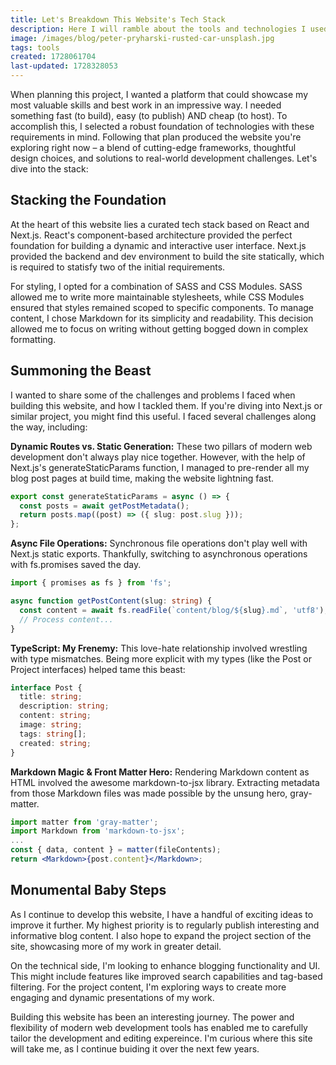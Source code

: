 ```yaml
---
title: Let's Breakdown This Website's Tech Stack
description: Here I will ramble about the tools and technologies I used to build this website. 
image: /images/blog/peter-pryharski-rusted-car-unsplash.jpg
tags: tools
created: 1728061704
last-updated: 1728328053
---
```


When planning this project, I wanted a platform that could showcase my most valuable skills and best work in an impressive way. I needed something fast (to build), easy (to publish) AND cheap (to host). To accomplish this, I selected a robust foundation of technologies with these requirements in mind. Following that plan produced the website you're exploring right now – a blend of cutting-edge frameworks, thoughtful design choices, and solutions to real-world development challenges. Let's dive into the stack:

## Stacking the Foundation

At the heart of this website lies a curated tech stack based on React and Next.js. React's component-based architecture provided the perfect foundation for building a dynamic and interactive user interface. Next.js provided the backend and dev environment to build the site statically, which is required to statisfy two of the initial requirements.

For styling, I opted for a combination of SASS and CSS Modules. SASS allowed me to write more maintainable stylesheets, while CSS Modules ensured that styles remained scoped to specific components. To manage content, I chose Markdown for its simplicity and readability. This decision allowed me to focus on writing without getting bogged down in complex formatting.

## Summoning the Beast

I wanted to share some of the challenges and problems I faced when building this website, and how I tackled them. If you're diving into Next.js or similar project, you might find this useful. I faced several challenges along the way, including:

**Dynamic Routes vs. Static Generation:** These two pillars of modern web development don't always play nice together. However, with the help of Next.js's generateStaticParams function, I managed to pre-render all my blog post pages at build time, making the website lightning fast.

```typescript
export const generateStaticParams = async () => {
  const posts = await getPostMetadata();
  return posts.map((post) => ({ slug: post.slug }));
};
```

**Async File Operations:** Synchronous file operations don't play well with Next.js static exports. Thankfully, switching to asynchronous operations with fs.promises saved the day.

```typescript
import { promises as fs } from 'fs';

async function getPostContent(slug: string) {
  const content = await fs.readFile(`content/blog/${slug}.md`, 'utf8');
  // Process content...
}
```

**TypeScript: My Frenemy:** This love-hate relationship involved wrestling with type mismatches. Being more explicit with my types (like the Post or Project interfaces) helped tame this beast:

```typescript
interface Post {
  title: string;
  description: string;
  content: string;
  image: string;
  tags: string[];
  created: string;
}
```

**Markdown Magic & Front Matter Hero:** Rendering Markdown content as HTML involved the awesome markdown-to-jsx library. Extracting metadata from those Markdown files was made possible by the unsung hero, gray-matter.

```jsx
import matter from 'gray-matter';
import Markdown from 'markdown-to-jsx';
...
const { data, content } = matter(fileContents);
return <Markdown>{post.content}</Markdown>;

```

## Monumental Baby Steps

As I continue to develop this website, I have a handful of exciting ideas to improve it further. My highest priority is to regularly publish interesting and informative blog content. I also hope to expand the project section of the site, showcasing more of my work in greater detail.

On the technical side, I'm looking to enhance blogging functionality and UI. This might include features like improved search capabilities and tag-based filtering. For the project content, I'm exploring ways to create more engaging and dynamic presentations of my work.

Building this website has been an interesting journey. The power and flexibility of modern web development tools has enabled me to carefully tailor the development and editing expereince. I'm curious where this site will take me, as I continue buiding it over the next few years.
